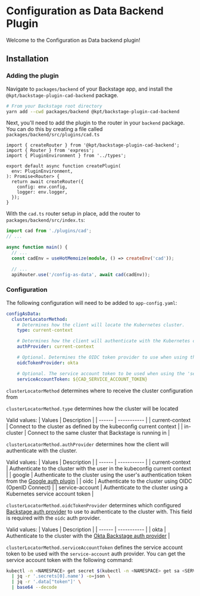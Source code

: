 # Configuration as Data Backend Plugin

Welcome to the Configuration as Data backend plugin!

## Installation

### Adding the plugin

Navigate to `packages/backend` of your Backstage app, and install the
`@kpt/backstage-plugin-cad-backend` package.

```bash
# From your Backstage root directory
yarn add --cwd packages/backend @kpt/backstage-plugin-cad-backend
```

Next, you'll need to add the plugin to the router in your `backend` package. You
can do this by creating a file called `packages/backend/src/plugins/cad.ts`

```tsx
import { createRouter } from '@kpt/backstage-plugin-cad-backend';
import { Router } from 'express';
import { PluginEnvironment } from '../types';

export default async function createPlugin(
  env: PluginEnvironment,
): Promise<Router> {
  return await createRouter({
    config: env.config,
    logger: env.logger,
  });
}
```

With the `cad.ts` router setup in place, add the router to
`packages/backend/src/index.ts`:

```ts
import cad from './plugins/cad';
// ...

async function main() {
  // ...
  const cadEnv = useHotMemoize(module, () => createEnv('cad'));

  // ...
  apiRouter.use('/config-as-data', await cad(cadEnv));
```

### Configuration

The following configuration will need to be added to `app-config.yaml`:

```yaml
configAsData:
  clusterLocatorMethod:
    # Determines how the client will locate the Kubernetes cluster.
    type: current-context

    # Determines how the client will authenticate with the Kubernetes cluster.
    authProvider: current-context

    # Optional. Determines the OIDC token provider to use when using the 'oidc' auth provider.
    oidcTokenProvider: okta

    # Optional. The service account token to be used when using the 'service-account' auth provider.
    serviceAccountToken: ${CAD_SERVICE_ACCOUNT_TOKEN}
```

`clusterLocatorMethod` determines where to receive the cluster configuration
from

`clusterLocatorMethod.type` determines how the cluster will be located

Valid values:
| Values | Description |
| ------ | ----------- |
| current-context | Connect to the cluster as defined by the kubeconfig current context |
| in-cluster | Connect to the same cluster that Backstage is running in |

`clusterLocatorMethod.authProvider` determines how the client will authenticate
with the cluster.

Valid values:
| Values | Description |
| ------ | ----------- |
| current-context | Authenticate to the cluster with the user in the kubeconfig current context |
| google | Authenticate to the cluster using the user's authentication token from the [Google auth plugin](https://backstage.io/docs/auth/) |
| oidc | Authenticate to the cluster using OIDC (OpenID Connect) |
| service-account | Authenticate to the cluster using a Kubernetes service account token |

`clusterLocatorMethod.oidcTokenProvider` determines which configured [Backstage auth provider](https://backstage.io/docs/auth/) to
use to authenticate to the cluster with. This field is required with the `oidc` auth provider.

Valid values:
| Values | Description |
| ------ | ----------- |
| okta | Authenticate to the cluster with the [Okta Backstage auth provider](https://backstage.io/docs/auth/okta/provider) |

`clusterLocatorMethod.serviceAccountToken` defines the service account token to be used with the `service-account` auth provider. You can get the service account token with the following command:

```bash
kubectl -n <NAMESPACE> get secret $(kubectl -n <NAMESPACE> get sa <SERVICE_ACCOUNT_NAME> -o=json \
  | jq -r '.secrets[0].name') -o=json \
  | jq -r '.data["token"]' \
  | base64 --decode
```
